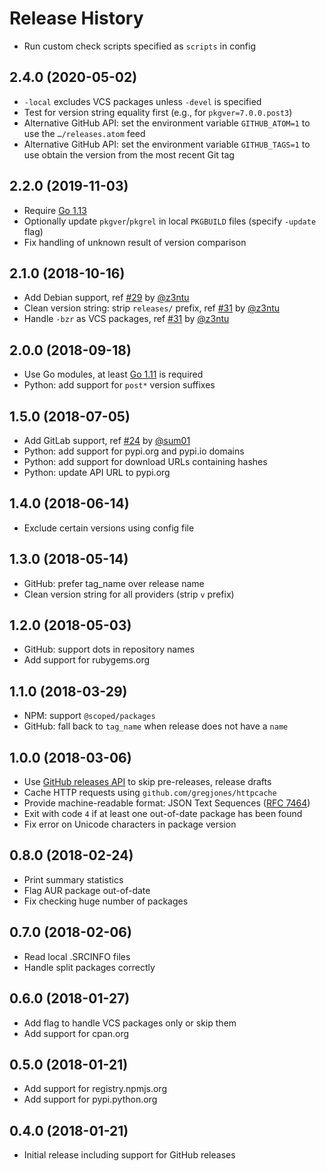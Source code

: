 # Release History

- Run custom check scripts specified as `scripts` in config

## 2.4.0 (2020-05-02)

- `-local` excludes VCS packages unless `-devel` is specified
- Test for version string equality first (e.g., for `pkgver=7.0.0.post3`)
- Alternative GitHub API: set the environment variable `GITHUB_ATOM=1` to use the `…/releases.atom` feed
- Alternative GitHub API: set the environment variable `GITHUB_TAGS=1` to use obtain the version from the most recent Git tag

## 2.2.0 (2019-11-03)

- Require [Go 1.13](https://golang.org/doc/go1.13)
- Optionally update `pkgver`/`pkgrel` in local `PKGBUILD` files (specify `-update` flag)
- Fix handling of unknown result of version comparison

## 2.1.0 (2018-10-16)

- Add Debian support, ref [#29](https://github.com/simon04/aur-out-of-date/pull/29) by [@z3ntu](https://github.com/z3ntu)
- Clean version string: strip `releases/` prefix, ref [#31](https://github.com/simon04/aur-out-of-date/pull/31) by [@z3ntu](https://github.com/z3ntu)
- Handle `-bzr` as VCS packages, ref [#31](https://github.com/simon04/aur-out-of-date/pull/31) by [@z3ntu](https://github.com/z3ntu)

## 2.0.0 (2018-09-18)

- Use Go modules, at least [Go 1.11](https://golang.org/doc/go1.11) is required
- Python: add support for `post*` version suffixes

## 1.5.0 (2018-07-05)

- Add GitLab support, ref [#24](https://github.com/simon04/aur-out-of-date/issues/24) by [@sum01](https://github.com/sum01)
- Python: add support for pypi.org and pypi.io domains
- Python: add support for download URLs containing hashes
- Python: update API URL to pypi.org

## 1.4.0 (2018-06-14)

- Exclude certain versions using config file

## 1.3.0 (2018-05-14)

- GitHub: prefer tag_name over release name
- Clean version string for all providers (strip `v` prefix)

## 1.2.0 (2018-05-03)

- GitHub: support dots in repository names
- Add support for rubygems.org

## 1.1.0 (2018-03-29)

- NPM: support `@scoped/packages`
- GitHub: fall back to `tag_name` when release does not have a `name`

## 1.0.0 (2018-03-06)

- Use [GitHub releases API](https://developer.github.com/v3/repos/releases/) to skip pre-releases, release drafts
- Cache HTTP requests using `github.com/gregjones/httpcache`
- Provide machine-readable format: JSON Text Sequences ([RFC 7464](https://tools.ietf.org/html/rfc7464))
- Exit with code `4` if at least one out-of-date package has been found
- Fix error on Unicode characters in package version

## 0.8.0 (2018-02-24)

- Print summary statistics
- Flag AUR package out-of-date
- Fix checking huge number of packages

## 0.7.0 (2018-02-06)

- Read local .SRCINFO files
- Handle split packages correctly

## 0.6.0 (2018-01-27)

- Add flag to handle VCS packages only or skip them
- Add support for cpan.org

## 0.5.0 (2018-01-21)

- Add support for registry.npmjs.org
- Add support for pypi.python.org

## 0.4.0 (2018-01-21)

- Initial release including support for GitHub releases
